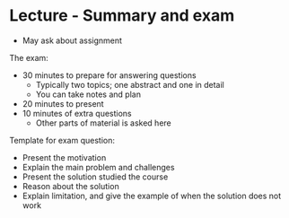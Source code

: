 # Lecture - Summary and exam

- May ask about assignment

The exam:
- 30 minutes to prepare for answering questions 
  - Typically two topics; one abstract and one in detail
  - You can take notes and plan
- 20 minutes to present 
- 10 minutes of extra questions 
  - Other parts of material is asked here 


Template for exam question:
- Present the motivation
- Explain the main problem and challenges
- Present the solution studied the course
- Reason about the solution
- Explain limitation, and give the example of when the solution does not work 